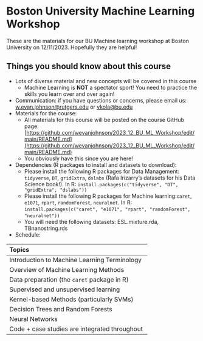 # Boston University Machine Learning Workshop
These are the materials for our BU Machine learning workshop at Boston University on 12/11/2023. Hopefully they are helpful!

## Things you should know about this course

* Lots of diverse material and new concepts will be covered in this course
    + Machine Learning is __NOT__ a spectator sport! You need to practice the skills you learn over and over again!
* Communication: if you have questions or concerns, please email us: <w.evan.johnson@rutgers.edu> or <vkola@bu.edu>
* Materials for the course:
    + All materials for this course will be posted on the course GitHub page: [https://github.com/wevanjohnson/2023_12_BU_ML_Workshop/edit/main/README.md](https://github.com/wevanjohnson/2023_12_BU_ML_Workshop/edit/main/README.md)
    + You obviously have this since you are here!
* Dependencies (R packages to install and datasets to download): 
    + Please install the following R packages for Data Management: `tidyverse`, `DT`, `gridExtra`, `dslabs` (Rafa Irizarry’s datasets for his Data Science book!)​. In R: `install.packages(c("tidyverse", "DT", "gridExtra", "dslabs"))`
    + ​Please install the following R packages for Machine learning: ​`caret`, `e1071`, `rpart`, `randomForest`, `neuralnet`. In R: `install.packages(c("caret", "e1071", "rpart", "randomForest", "neuralnet"))` ​
    + You will need the following datasets: ESL.mixture.rda, TBnanostring.rds
* Schedule:

| Topics                                        |
| :-------------------------------------------- |
| Introduction to Machine Learning Terminology​  |
| Overview of Machine Learning Methods          |
| Data preparation (the `caret` package in R)​   |
| Supervised and unsupervised learning​          |
| Kernel-based Methods​ (particularly SVMs)      |
| Decision Trees​ and Random Forests             |
| Neural Networks​                               |
| Code + case studies are integrated throughout ​|

